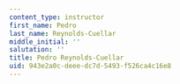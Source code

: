 ```yaml
---
content_type: instructor
first_name: Pedro
last_name: Reynolds-Cuellar
middle_initial: ''
salutation: ''
title: Pedro Reynolds-Cuellar
uid: 943e2a0c-deee-dc7d-5493-f526ca4c16e8
---
```


